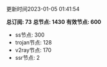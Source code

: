 更新时间2023-01-05 01:41:54

**总订阅: 73**
**总节点: 1430**
**有效节点: 600**
- ss节点: 300
- trojan节点: 128
- v2ray节点: 170
- ssr节点: 2
